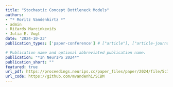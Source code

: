 ```yaml
---
title: "Stochastic Concept Bottleneck Models"
authors:
- "* Moritz Vandenhirtz *"
- admin
- Ričards Marcinkevičs
- Julia E. Vogt
date: '2024-10-23'
publication_types: ['paper-conference'] # ["article"], ["article-journal"] or ['paper-conference']

# Publication name and optional abbreviated publication name.
publication: "*In NeurIPS 2024*"
publication_short: ""
featured: true
url_pdf: https://proceedings.neurips.cc/paper_files/paper/2024/file/5c7894ac8788555f1cecf536f1e0fd35-Paper-Conference.pdf
url_code: https://github.com/mvandenhi/SCBM
---
```

